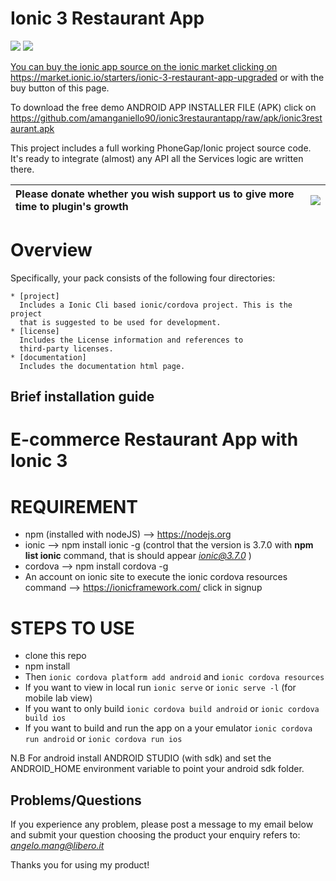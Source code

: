 
# Ionic 3 Restaurant App

<img src="https://img.shields.io/github/stars/amanganiello90/ionic3restaurantapp.svg">&nbsp;<a href="https://github.com/amanganiello90/ionic3restaurantapp/issues"><img src="https://img.shields.io/github/issues/amanganiello90/ionic3restaurantapp.svg">

You can buy the ionic app source on the ionic market clicking on https://market.ionic.io/starters/ionic-3-restaurant-app-upgraded or with the buy button of this page.

To download the free demo ANDROID APP INSTALLER FILE (APK) click on https://github.com/amanganiello90/ionic3restaurantapp/raw/apk/ionic3restaurant.apk

This project includes a full working PhoneGap/Ionic project
source code. It's ready to integrate (almost) any API all the Services logic are written there.

|Please donate whether you wish support us to give more time to plugin's growth | [![](https://www.paypal.com/en_US/IT/i/btn/btn_buynowCC_LG.gif)](https://www.paypal.com/cgi-bin/webscr?cmd=_s-xclick&hosted_button_id=SYASQ3RRPWL4E) |
|:------------------------------------------------------------------------------|:------------------------------------------------------------------------------------------------------------------------------------------------------|

Overview
========

Specifically, your pack consists of the following four
directories:

    * [project]
      Includes a Ionic Cli based ionic/cordova project. This is the project
      that is suggested to be used for development.
    * [license]
      Includes the License information and references to
      third-party licenses.
	* [documentation]
      Includes the documentation html page.

Brief installation guide
------------------------

# E-commerce Restaurant App with Ionic 3

REQUIREMENT
========
* npm (installed with nodeJS) --> https://nodejs.org
* ionic --> npm install ionic -g (control that the version is 3.7.0 with **npm list ionic** command, that is should appear *ionic@3.7.0* )
* cordova --> npm install cordova -g
* An account on ionic site to execute the ionic cordova resources command --> https://ionicframework.com/ click in signup


STEPS TO USE
========
* clone this repo
* npm install
* Then ```ionic cordova platform add android``` and ```ionic cordova resources```
* If you want to view in local run ```ionic serve``` or ```ionic serve -l``` (for mobile lab view)
* If you want to only build ```ionic cordova build android``` or ```ionic cordova build ios```
* If you want to build and run the app on a your emulator ```ionic cordova run android``` or ```ionic cordova run ios```


N.B For android install ANDROID STUDIO (with sdk) and set the ANDROID_HOME environment variable to point your android sdk folder.

Problems/Questions
--------
If you experience any problem, please post a message to my email below and submit your question choosing the product your enquiry refers to:
*angelo.mang@libero.it*

Thanks you for using my product!
